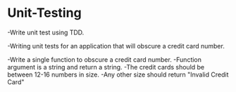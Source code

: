 # Unit-Testing

-Write unit test using TDD.

-Writing unit tests for an application that will obscure a credit card number.

-Write a single function to obscure a credit card number.
-Function argument is a string and return a string.
-The credit cards should be between 12-16 numbers in size.
-Any other size should return "Invalid Credit Card"
